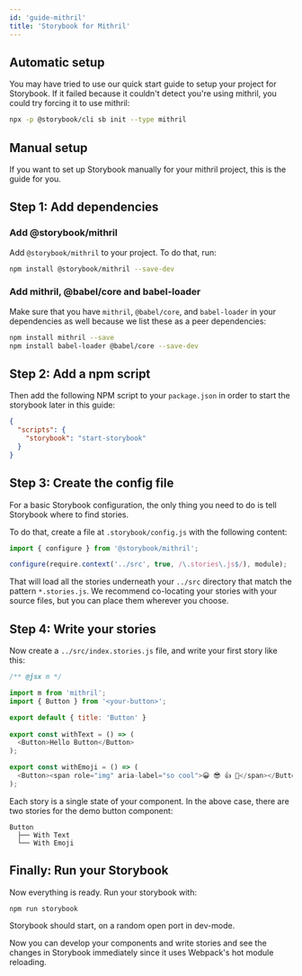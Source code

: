 ```yaml
---
id: 'guide-mithril'
title: 'Storybook for Mithril'
---
```


## Automatic setup

You may have tried to use our quick start guide to setup your project for Storybook.
If it failed because it couldn't detect you're using mithril, you could try forcing it to use mithril:

```sh
npx -p @storybook/cli sb init --type mithril
```

## Manual setup

If you want to set up Storybook manually for your mithril project, this is the guide for you.

## Step 1: Add dependencies

### Add @storybook/mithril

Add `@storybook/mithril` to your project. To do that, run:

```sh
npm install @storybook/mithril --save-dev
```

### Add mithril, @babel/core and babel-loader

Make sure that you have `mithril`, `@babel/core`, and `babel-loader` in your dependencies as well because we list these as a peer dependencies:

```sh
npm install mithril --save
npm install babel-loader @babel/core --save-dev 
```

## Step 2: Add a npm script

Then add the following NPM script to your `package.json` in order to start the storybook later in this guide:

```json
{
  "scripts": {
    "storybook": "start-storybook"
  }
}
```

## Step 3: Create the config file

For a basic Storybook configuration, the only thing you need to do is tell Storybook where to find stories.

To do that, create a file at `.storybook/config.js` with the following content:

```js
import { configure } from '@storybook/mithril';

configure(require.context('../src', true, /\.stories\.js$/), module);
```

That will load all the stories underneath your `../src` directory that match the pattern `*.stories.js`. We recommend co-locating your stories with your source files, but you can place them wherever you choose.

## Step 4: Write your stories

Now create a `../src/index.stories.js` file, and write your first story like this:

```js
/** @jsx m */

import m from 'mithril';
import { Button } from '<your-button>';

export default { title: 'Button' }
  
export const withText = () => (
  <Button>Hello Button</Button>
);

export const withEmoji = () => (
  <Button><span role="img" aria-label="so cool">😀 😎 👍 💯</span></Button>
);
```

Each story is a single state of your component. In the above case, there are two stories for the demo button component:

```plaintext
Button
  ├── With Text
  └── With Emoji
```

## Finally: Run your Storybook

Now everything is ready. Run your storybook with:

```sh
npm run storybook
```

Storybook should start, on a random open port in dev-mode.

Now you can develop your components and write stories and see the changes in Storybook immediately since it uses Webpack's hot module reloading.
